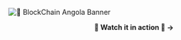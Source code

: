 
![🚀 BlockChain Angola Banner](public/images/blockchain_background.svg)

<div align="center">
    <strong><a href="https://www.youtube.com/playlist?list=PL3FCe9r4avxF5OAZdxIAxMeC3--3c6OwU" style="text-decoration: none; color: inherit;">👀 Watch it in action 🤯 →</a></strong>
</div>